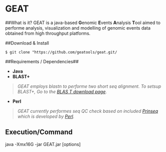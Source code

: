 # GEAT 

##What is it?
GEAT is a java-based **G**enomic **E**vents **A**nalysis **T**ool aimed to performe analysis, visualization and modelling of genomic events data obtained from high throughput platforms.

##Download & Install

```$ git clone "https://github.com/geatools/geat.git/```

##Requirements / Dependencies##
- **Java**    
- **BLAST+**
> *GEAT employs blastn to performe two short seq alignment. To setsup BLAST+, Go to the [BLAS T download page](http://blast.ncbi.nlm.nih.gov/Blast.cgi?CMD=Web&PAGE_TYPE=BlastDocs&DOC_TYPE=Download)*.
- **Perl**
> *GEAT currently performes seq QC check based on included [Prinseq](http://prinseq.sourceforge.net/) which is developed by [Perl](https://www.perl.org/).* 

## Execution/Command

java -Xmx16G -jar GEAT.jar [options]